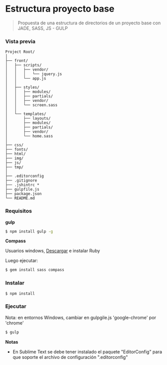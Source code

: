 # Estructura proyecto base
> Propuesta de una estructura de directorios de un proyecto base con JADE, SASS, JS - GULP

### Vista previa


```
Project Root/
│
├── front/
│   ├── scripts/
│   │   ├── vendor/
│   │   │   └── jquery.js
│   │   └── app.js
│   │
│   ├── styles/
│   │   ├── modules/
│   │   ├── partials/
│   │   ├── vendor/
│   │   └── screen.sass
│   │
│   └── templates/
│       ├── layouts/
│       ├── modules/
│       ├── partials/
│       ├── vendor/
│       └── home.sass
│
├── css/
├── fonts/
├── html/
├── img/
├── js/
├── tmp/
│
├── .editorconfig
├── .gitignore
├── .jshintrc *
├── gulpfile.js
├── package.json
└── README.md
```


### Requisitos

__gulp__

```bash
$ npm install gulp -g
```

__Compass__

Usuarios windows, [Descargar](http://rubyinstaller.org/downloads/) e instalar Ruby

Luego ejecutar:
```bash
$ gem install sass compass
```

### Instalar

```bash
$ npm install
```

### Ejecutar

Nota: en entornos Windows, cambiar en gulpgile.js 'google-chrome'  por 'chrome'

```bash
$ gulp
```

__Notas__

  - En Sublime Text se debe tener instalado el paquete "EditorConfig" para que soporte el archivo de configuración ".editorconfig"
